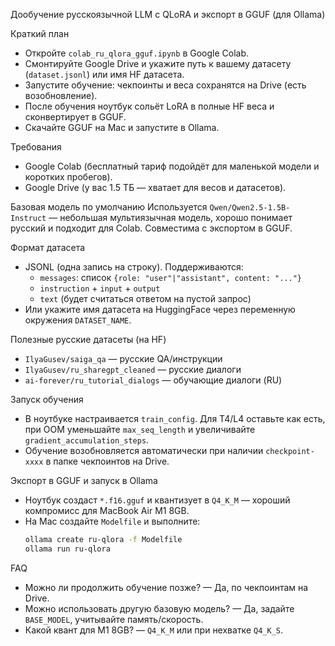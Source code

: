 Дообучение русскоязычной LLM с QLoRA и экспорт в GGUF (для Ollama)

Краткий план
- Откройте `colab_ru_qlora_gguf.ipynb` в Google Colab.
- Смонтируйте Google Drive и укажите путь к вашему датасету (`dataset.jsonl`) или имя HF датасета.
- Запустите обучение: чекпоинты и веса сохранятся на Drive (есть возобновление).
- После обучения ноутбук сольёт LoRA в полные HF веса и сконвертирует в GGUF.
- Скачайте GGUF на Mac и запустите в Ollama.

Требования
- Google Colab (бесплатный тариф подойдёт для маленькой модели и коротких пробегов).
- Google Drive (у вас 1.5 ТБ — хватает для весов и датасетов).

Базовая модель по умолчанию
Используется `Qwen/Qwen2.5-1.5B-Instruct` — небольшая мультиязычная модель, хорошо понимает русский и подходит для Colab. Совместима с экспортом в GGUF.

Формат датасета
- JSONL (одна запись на строку). Поддерживаются:
  - `messages`: список `{role: "user"|"assistant", content: "..."}`
  - `instruction` + `input` + `output`
  - `text` (будет считаться ответом на пустой запрос)
- Или укажите имя датасета на HuggingFace через переменную окружения `DATASET_NAME`.

Полезные русские датасеты (на HF)
- `IlyaGusev/saiga_qa` — русские QA/инструкции
- `IlyaGusev/ru_sharegpt_cleaned` — русские диалоги
- `ai-forever/ru_tutorial_dialogs` — обучающие диалоги (RU)

Запуск обучения
- В ноутбуке настраивается `train_config`. Для T4/L4 оставьте как есть, при OOM уменьшайте `max_seq_length` и увеличивайте `gradient_accumulation_steps`.
- Обучение возобновляется автоматически при наличии `checkpoint-xxxx` в папке чекпоинтов на Drive.

Экспорт в GGUF и запуск в Ollama
- Ноутбук создаст `*.f16.gguf` и квантизует в `Q4_K_M` — хороший компромисс для MacBook Air M1 8GB.
- На Mac создайте `Modelfile` и выполните:
  ```bash
  ollama create ru-qlora -f Modelfile
  ollama run ru-qlora
  ```

FAQ
- Можно ли продолжить обучение позже? — Да, по чекпоинтам на Drive.
- Можно использовать другую базовую модель? — Да, задайте `BASE_MODEL`, учитывайте память/скорость.
- Какой квант для M1 8GB? — `Q4_K_M` или при нехватке `Q4_K_S`.
